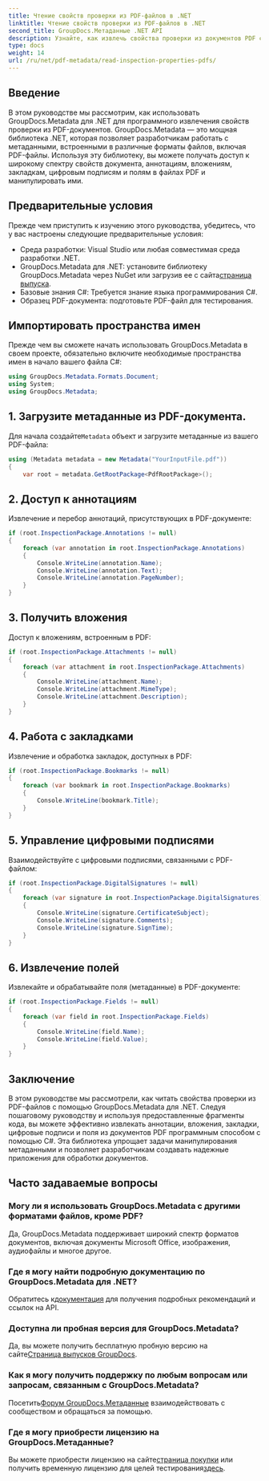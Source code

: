 ```yaml
---
title: Чтение свойств проверки из PDF-файлов в .NET
linktitle: Чтение свойств проверки из PDF-файлов в .NET
second_title: GroupDocs.Метаданные .NET API
description: Узнайте, как извлечь свойства проверки из документов PDF с помощью GroupDocs.Metadata для .NET. Изучите аннотации, вложения и многое другое.
type: docs
weight: 14
url: /ru/net/pdf-metadata/read-inspection-properties-pdfs/
---
```

## Введение
В этом руководстве мы рассмотрим, как использовать GroupDocs.Metadata для .NET для программного извлечения свойств проверки из PDF-документов. GroupDocs.Metadata — это мощная библиотека .NET, которая позволяет разработчикам работать с метаданными, встроенными в различные форматы файлов, включая PDF-файлы. Используя эту библиотеку, вы можете получать доступ к широкому спектру свойств документа, аннотациям, вложениям, закладкам, цифровым подписям и полям в файлах PDF и манипулировать ими.
## Предварительные условия
Прежде чем приступить к изучению этого руководства, убедитесь, что у вас настроены следующие предварительные условия:
- Среда разработки: Visual Studio или любая совместимая среда разработки .NET.
-  GroupDocs.Metadata для .NET: установите библиотеку GroupDocs.Metadata через NuGet или загрузив ее с сайта[страница выпуска](https://releases.groupdocs.com/metadata/net/).
- Базовые знания C#: Требуется знание языка программирования C#.
- Образец PDF-документа: подготовьте PDF-файл для тестирования.

## Импортировать пространства имен
Прежде чем вы сможете начать использовать GroupDocs.Metadata в своем проекте, обязательно включите необходимые пространства имен в начало вашего файла C#:
```csharp
using GroupDocs.Metadata.Formats.Document;
using System;
using GroupDocs.Metadata;
```
## 1. Загрузите метаданные из PDF-документа.
 Для начала создайте`Metadata` объект и загрузите метаданные из вашего PDF-файла:
```csharp
using (Metadata metadata = new Metadata("YourInputFile.pdf"))
{
    var root = metadata.GetRootPackage<PdfRootPackage>();
```
## 2. Доступ к аннотациям
Извлечение и перебор аннотаций, присутствующих в PDF-документе:
```csharp
if (root.InspectionPackage.Annotations != null)
{
    foreach (var annotation in root.InspectionPackage.Annotations)
    {
        Console.WriteLine(annotation.Name);
        Console.WriteLine(annotation.Text);
        Console.WriteLine(annotation.PageNumber);
    }
}
```
## 3. Получить вложения
Доступ к вложениям, встроенным в PDF:
```csharp
if (root.InspectionPackage.Attachments != null)
{
    foreach (var attachment in root.InspectionPackage.Attachments)
    {
        Console.WriteLine(attachment.Name);
        Console.WriteLine(attachment.MimeType);
        Console.WriteLine(attachment.Description);
    }
}
```
## 4. Работа с закладками
Извлечение и обработка закладок, доступных в PDF:
```csharp
if (root.InspectionPackage.Bookmarks != null)
{
    foreach (var bookmark in root.InspectionPackage.Bookmarks)
    {
        Console.WriteLine(bookmark.Title);
    }
}
```
## 5. Управление цифровыми подписями
Взаимодействуйте с цифровыми подписями, связанными с PDF-файлом:
```csharp
if (root.InspectionPackage.DigitalSignatures != null)
{
    foreach (var signature in root.InspectionPackage.DigitalSignatures)
    {
        Console.WriteLine(signature.CertificateSubject);
        Console.WriteLine(signature.Comments);
        Console.WriteLine(signature.SignTime);
    }
}
```
## 6. Извлечение полей
Извлекайте и обрабатывайте поля (метаданные) в PDF-документе:
```csharp
if (root.InspectionPackage.Fields != null)
{
    foreach (var field in root.InspectionPackage.Fields)
    {
        Console.WriteLine(field.Name);
        Console.WriteLine(field.Value);
    }
}
```

## Заключение
В этом руководстве мы рассмотрели, как читать свойства проверки из PDF-файлов с помощью GroupDocs.Metadata для .NET. Следуя пошаговому руководству и используя предоставленные фрагменты кода, вы можете эффективно извлекать аннотации, вложения, закладки, цифровые подписи и поля из документов PDF программным способом с помощью C#. Эта библиотека упрощает задачи манипулирования метаданными и позволяет разработчикам создавать надежные приложения для обработки документов.

## Часто задаваемые вопросы
### Могу ли я использовать GroupDocs.Metadata с другими форматами файлов, кроме PDF?
Да, GroupDocs.Metadata поддерживает широкий спектр форматов документов, включая документы Microsoft Office, изображения, аудиофайлы и многое другое.
### Где я могу найти подробную документацию по GroupDocs.Metadata для .NET?
 Обратитесь к[документация](https://reference.groupdocs.com/metadata/net/) для получения подробных рекомендаций и ссылок на API.
### Доступна ли пробная версия для GroupDocs.Metadata?
 Да, вы можете получить бесплатную пробную версию на сайте[Страница выпусков GroupDocs](https://releases.groupdocs.com/).
### Как я могу получить поддержку по любым вопросам или запросам, связанным с GroupDocs.Metadata?
 Посетить[Форум GroupDocs.Метаданные](https://forum.groupdocs.com/c/metadata/14) взаимодействовать с сообществом и обращаться за помощью.
### Где я могу приобрести лицензию на GroupDocs.Метаданные?
Вы можете приобрести лицензию на сайте[страница покупки](https://purchase.groupdocs.com/buy) или получить временную лицензию для целей тестирования[здесь](https://purchase.groupdocs.com/temporary-license/).